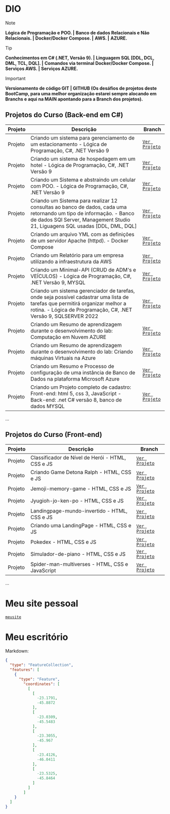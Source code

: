 # DIO

> [!NOTE]
> **Lógica de Programação e POO. |**
> **Banco de dados Relacionais e Não Relacionais. |**
> **Docker/Docker Compose. |**
> **AWS. |**
> **AZURE.**

> [!TIP]
> **Conhecimentos em C# (.NET, Versão 9). |**
> **Linguagem SQL [DDL, DCL, DML, TCL, DQL]. |**
> **Comandos via terminal Docker/Docker Compose. |**
> **Serviços AWS. |**
> **Serviços AZURE.**

> [!IMPORTANT]
> **Versionamento de código GIT | GITHUB (Os desáfios de projetos deste BootCamp, para uma melhor organização estarei sempre alocando em Branchs e aqui na MAIN apontando para a Branch dos projetos).**
>

## Projetos do Curso (Back-end em C#)

| Projeto | Descrição | Branch |
|--------|-----------|--------|
| Projeto | Criando um sistema para gerenciamento de um estacionamento - Lógica de Programação, C#, .NET Versão 9  | [`Ver Projeto`](https://github.com/mauriciocampos1234/DIO-BOOT-CAMP/tree/Desafio-01) |
| Projeto | Criando um sistema de hospedagem em um hotel - Lógica de Programação, C#, .NET Versão 9  | [`Ver Projeto`](https://github.com/mauriciocampos1234/DIO-BOOT-CAMP/tree/Desafio-02) |
| Projeto | Criando um Sistema e abstraindo um celular com POO. - Lógica de Programação, C#, .NET Versão 9  | [`Ver Projeto`](https://github.com/mauriciocampos1234/DIO-BOOT-CAMP/tree/Desafio-03) |
| Projeto | Criando um Sistema para realizar 12 consultas ao banco de dados, cada uma retornando um tipo de informação. - Banco de dados SQl Server, Management Studio 21, Liguagens SQL usadas [DDL, DML, DQL]  | [`Ver Projeto`](https://github.com/mauriciocampos1234/DIO-BOOT-CAMP/tree/Desafio-04) |
| Projeto | Criando um arquivo YML com as definições de um servidor Apache (httpd). - Docker Compose  | [`Ver Projeto`](https://github.com/mauriciocampos1234/DIO-BOOT-CAMP/tree/Desafio-05) |
| Projeto | Criando um Relatório para um empresa utilizando a infraestrutura da AWS  | [`Ver Projeto`](https://github.com/mauriciocampos1234/DIO-BOOT-CAMP/tree/Desafio-06) |
| Projeto | Criando um Minimal-API (CRUD de ADM's e VEÍCULOS) - Lógica de Programação, C#, .NET Versão 9, MYSQL  | [`Ver Projeto`](https://github.com/mauriciocampos1234/DIO-BOOT-CAMP/tree/Desafio-07) |
| Projeto | Criando um sistema gerenciador de tarefas, onde seja possível cadastrar uma lista de tarefas que permitirá organizar melhor a rotina. - Lógica de Programação, C#, .NET Versão 9, SQLSERVER 2022  | [`Ver Projeto`](https://github.com/mauriciocampos1234/DIO-BOOT-CAMP/tree/Desafio-08) |
| Projeto | Criando um Resumo de aprendizagem durante o desenvolvimento do lab: Computação em Nuvem AZURE  | [`Ver Projeto`](https://github.com/mauriciocampos1234/DIO-BOOT-CAMP/tree/Desafio-09) |
| Projeto | Criando um Resumo de aprendizagem durante o desenvolvimento do lab: Criando máquinas Virtuais na Azure | [`Ver Projeto`](https://github.com/mauriciocampos1234/DIO-BOOT-CAMP/tree/Desafio-10) |
| Projeto | Criando um Resumo e Processo de configuração de uma instância de Banco de Dados na plataforma Microsoft Azure | [`Ver Projeto`](https://github.com/mauriciocampos1234/DIO-BOOT-CAMP/tree/Desafio-11) |
| Projeto | Criando um Projeto completo de cadastro: Front-end: html 5, css 3, JavaScript - Back-end: .net C# versão 8, banco de dados MYSQL  | [`Ver Projeto`](https://github.com/mauriciocampos1234/DIO-BOOT-CAMP/tree/Projeto-Completo-C%23) |

...

## Projetos do Curso (Front-end)

| Projeto | Descrição | Branch |
|--------|-----------|--------|
| Projeto | Classificador de Nível de Herói - HTML, CSS e JS  | [`Ver Projeto`](https://github.com/mauriciocampos1234/Dio_Hi_Happy/tree/Desafio_03) | 
| Projeto | Criando Game Detona Ralph - HTML, CSS e JS  | [`Ver Projeto`](https://github.com/mauriciocampos1234/Dio_Hi_Happy/tree/Desafio_02) | 
| Projeto | Jemoji-memory-game - HTML, CSS e JS  | [`Ver Projeto`](https://github.com/mauriciocampos1234/Dio_Hi_Happy/tree/Desafio_04) | 
| Projeto | Jyugioh-jo-ken-po - HTML, CSS e JS  | [`Ver Projeto`](https://github.com/mauriciocampos1234/Dio_Hi_Happy/tree/Desafio_06) | 
| Projeto | Landingpage-mundo-invertido - HTML, CSS e JS | [`Ver Projeto`](https://github.com/mauriciocampos1234/Dio_Hi_Happy/tree/Desafio_08) |
| Projeto | Criando uma LandingPage - HTML, CSS e JS  | [`Ver Projeto`](https://github.com/mauriciocampos1234/Dio_Hi_Happy/tree/Desafio_01) | 
| Projeto | Pokedex - HTML, CSS e JS  | [`Ver Projeto`](https://github.com/mauriciocampos1234/Dio_Hi_Happy/tree/Desafio_05) | 
| Projeto | Simulador-de-piano - HTML, CSS e JS  | [`Ver Projeto`](https://github.com/mauriciocampos1234/Dio_Hi_Happy/tree/Desafio_07) | 
| Projeto | Spider-man-multiverses - HTML, CSS e JavaScript  | [`Ver Projeto`](https://github.com/mauriciocampos1234/Dio_Hi_Happy/tree/Desafio_09) | 
...

# Meu site pessoal
[`meusite`](https://site-mauricio-campos.vercel.app/)

# Meu escritório

Markdown:
```geojson
{
  "type": "FeatureCollection",
  "features": [
    {
      "type": "Feature",
        "coordinates": [
          [
            [
              -23.1791,
              -45.8872
            ],
            [
              -23.0309,
              -45.5483
            ],
            [
              -23.3055,
              -45.967
            ],
            [
              -23.4126,
              -46.0411
            ],
            [
              -23.5325,
              -45.8464
            ]
          ]
        ]
    }
  ]
}
